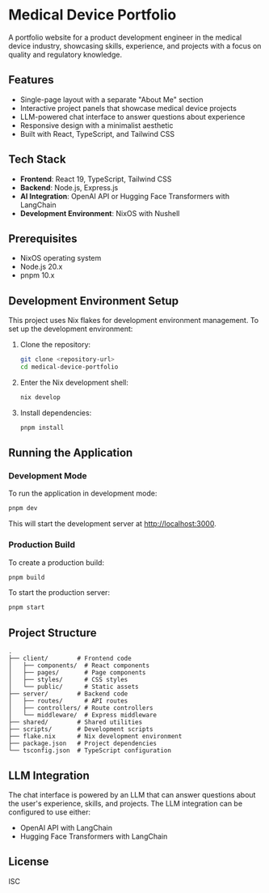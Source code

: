# Medical Device Portfolio

A portfolio website for a product development engineer in the medical device industry, showcasing skills, experience, and projects with a focus on quality and regulatory knowledge.

## Features

- Single-page layout with a separate "About Me" section
- Interactive project panels that showcase medical device projects
- LLM-powered chat interface to answer questions about experience
- Responsive design with a minimalist aesthetic
- Built with React, TypeScript, and Tailwind CSS

## Tech Stack

- **Frontend**: React 19, TypeScript, Tailwind CSS
- **Backend**: Node.js, Express.js
- **AI Integration**: OpenAI API or Hugging Face Transformers with LangChain
- **Development Environment**: NixOS with Nushell

## Prerequisites

- NixOS operating system
- Node.js 20.x
- pnpm 10.x

## Development Environment Setup

This project uses Nix flakes for development environment management. To set up the development environment:

1. Clone the repository:
   ```bash
   git clone <repository-url>
   cd medical-device-portfolio
   ```

2. Enter the Nix development shell:
   ```bash
   nix develop
   ```

3. Install dependencies:
   ```bash
   pnpm install
   ```

## Running the Application

### Development Mode

To run the application in development mode:

```bash
pnpm dev
```

This will start the development server at [http://localhost:3000](http://localhost:3000).

### Production Build

To create a production build:

```bash
pnpm build
```

To start the production server:

```bash
pnpm start
```

## Project Structure

```
.
├── client/        # Frontend code
│   ├── components/  # React components
│   ├── pages/       # Page components
│   ├── styles/      # CSS styles
│   └── public/      # Static assets
├── server/        # Backend code
│   ├── routes/      # API routes
│   ├── controllers/ # Route controllers
│   └── middleware/  # Express middleware
├── shared/        # Shared utilities
├── scripts/       # Development scripts
├── flake.nix      # Nix development environment
├── package.json   # Project dependencies
└── tsconfig.json  # TypeScript configuration
```

## LLM Integration

The chat interface is powered by an LLM that can answer questions about the user's experience, skills, and projects. The LLM integration can be configured to use either:

- OpenAI API with LangChain
- Hugging Face Transformers with LangChain

## License

ISC